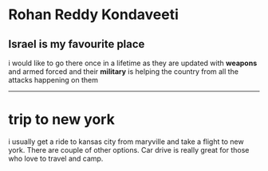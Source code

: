 # Rohan Reddy Kondaveeti
## Israel is my favourite place
i would like to go there once in a lifetime as they are updated with **weapons** and armed forced and their **military** is helping the country from all the attacks happening on them

-----------------------------------
# trip to new york
i usually get a ride to kansas city from maryville and take a flight to new york. There are couple of other options. Car drive is really great for those who love to travel and camp.